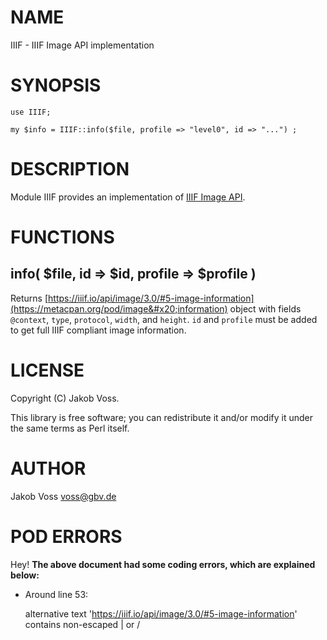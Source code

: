 # NAME

IIIF - IIIF Image API implementation

# SYNOPSIS

    use IIIF;

    my $info = IIIF::info($file, profile => "level0", id => "...") ;

# DESCRIPTION

Module IIIF provides an implementation of [IIIF Image API](https://iiif.io/api/image/3.0/).

# FUNCTIONS

## info( $file, id => $id, profile => $profile )

Returns [https://iiif.io/api/image/3.0/#5-image-information](https://metacpan.org/pod/image&#x20;information)
object with fields `@context`, `type`, `protocol`, `width`, and `height`.
`id` and `profile` must be added to get full IIIF compliant image information.

# LICENSE

Copyright (C) Jakob Voss.

This library is free software; you can redistribute it and/or modify
it under the same terms as Perl itself.

# AUTHOR

Jakob Voss <voss@gbv.de>

# POD ERRORS

Hey! **The above document had some coding errors, which are explained below:**

- Around line 53:

    alternative text 'https://iiif.io/api/image/3.0/#5-image-information' contains non-escaped | or /
